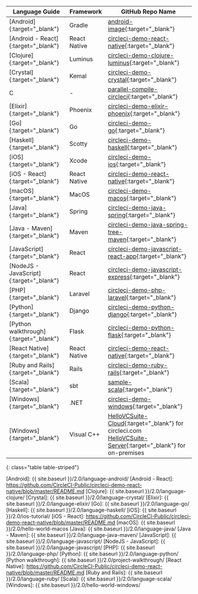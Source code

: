 | Language Guide                          | Framework    | GitHub Repo Name
|-----------------------------------------|--------------|----------------------------------------------------------|
| [Android]{:target="_blank"}             | Gradle       | [android-image]{:target="_blank"}                        |
| [Android - React]{:target="_blank"}     | React Native | [circleci-demo-react-native]{:target="_blank"}           |
| [Clojure]{:target="_blank"}             | Luminus      | [circleci-demo-clojure-luminus]{:target="_blank"}        |
| [Crystal]{:target="_blank"}             | Kemal        | [circleci-demo-crystal]{:target="_blank"}                |
| C                                       | -            | [parallel-compile-circleci]{:target="_blank"}            |
| [Elixir]{:target="_blank"}              | Phoenix      | [circleci-demo-elixir-phoenix]{:target="_blank"}         |
| [Go]{:target="_blank"}                  | Go           | [circleci-demo-go]{:target="_blank"}                     |
| [Haskell]{:target="_blank"}             | Scotty       | [circleci-demo-haskell]{:target="_blank"}                |
| [iOS]{:target="_blank"}                 | Xcode        | [circleci-demo-ios]{:target="_blank"}                    |
| [iOS - React]{:target="_blank"}         | React Native | [circleci-demo-react-native]{:target="_blank"}           |
| [macOS]{:target="_blank"}               | MacOS        | [circleci-demo-macos]{:target="_blank"}                  |
| [Java]{:target="_blank"}                | Spring       | [circleci-demo-java-spring]{:target="_blank"}            |
| [Java - Maven]{:target="_blank"}        | Maven        | [circleci-demo-java-spring-tree-maven]{:target="_blank"} |
| [JavaScript]{:target="_blank"}          | React        | [circleci-demo-javascript-react-app]{:target="_blank"}   |
| [NodeJS - JavaScript]{:target="_blank"} | React        | [circleci-demo-javascript-express]{:target="_blank"}     |
| [PHP]{:target="_blank"}                 | Laravel      | [circleci-demo-php-laravel]{:target="_blank"}            |
| [Python]{:target="_blank"}              | Django       | [circleci-demo-python-django]{:target="_blank"}          |
| [Python walkthrough]{:target="_blank"}  | Flask        | [circleci-demo-python-flask]{:target="_blank"}           |
| [React Native]{:target="_blank"}        | React Native | [circleci-demo-react-native]{:target="_blank"}           |
| [Ruby and Rails]{:target="_blank"}      | Rails        | [circleci-demo-ruby-rails]{:target="_blank"}             |
| [Scala]{:target="_blank"}               | sbt          | [sample-scala]{:target="_blank"}                         |
| [Windows]{:target="_blank"}             | .NET         | [circleci-demo-windows]{:target="_blank"}                |
| [Windows]{:target="_blank"}             | Visual C++   | [HelloVCSuite-Cloud]{:target="_blank"} for circleci.com<br>[HelloVCSuite-Server]{:target="_blank"} for on-premises |
{: class="table table-striped"}

[Android]: {{ site.baseurl }}/2.0/language-android/
[Android - React]: https://github.com/CircleCI-Public/circleci-demo-react-native/blob/master/README.md
[Clojure]: {{ site.baseurl }}/2.0/language-clojure/
[Crystal]: {{ site.baseurl }}/2.0/language-crystal/
[Elixir]: {{ site.baseurl }}/2.0/language-elixir/
[Go]: {{ site.baseurl }}/2.0/language-go/
[Haskell]: {{ site.baseurl }}/2.0/language-haskell/
[iOS]: {{ site.baseurl }}/2.0/ios-tutorial/
[iOS - React]: https://github.com/CircleCI-Public/circleci-demo-react-native/blob/master/README.md
[macOS]: {{ site.baseurl }}/2.0/hello-world-macos
[Java]: {{ site.baseurl }}/2.0/language-java/
[Java - Maven]: {{ site.baseurl }}/2.0/language-java-maven/
[JavaScript]: {{ site.baseurl }}/2.0/language-javascript/
[NodeJS - JavaScript]: {{ site.baseurl }}/2.0/language-javascript/
[PHP]: {{ site.baseurl }}/2.0/language-php/
[Python]: {{ site.baseurl }}/2.0/language-python/
[Python walkthrough]: {{ site.baseurl }}/2.0/project-walkthrough/
[React Native]: https://github.com/CircleCI-Public/circleci-demo-react-native/blob/master/README.md
[Ruby and Rails]: {{ site.baseurl }}/2.0/language-ruby/
[Scala]: {{ site.baseurl }}/2.0/language-scala/
[Windows]: {{ site.baseurl }}/2.0/hello-world-windows/

[android-image]: https://github.com/circleci/circleci-images/tree/master/android
[circleci-demo-clojure-luminus]: https://github.com/CircleCI-Public/circleci-demo-clojure-luminus
[circleci-demo-crystal]: https://github.com/CircleCI-Public/circleci-demo-crystal
[circleci-demo-elixir-phoenix]: https://github.com/CircleCI-Public/circleci-demo-elixir-phoenix
[circleci-demo-go]: https://github.com/CircleCI-Public/circleci-demo-go
[circleci-demo-java-spring]: https://github.com/CircleCI-Public/circleci-demo-java-spring
[circleci-demo-java-spring-tree-maven]: https://github.com/CircleCI-Public/circleci-demo-java-spring/tree/maven
[circleci-demo-javascript-express]: https://github.com/CircleCI-Public/circleci-demo-javascript-express
[circleci-demo-haskell]: https://github.com/CircleCI-Public/circleci-demo-haskell
[circleci-demo-ios]: https://github.com/CircleCI-Public/circleci-demo-ios
[circleci-demo-macos]: https://github.com/CircleCI-Public/circleci-demo-macos
[circleci-demo-php-laravel]: https://github.com/CircleCI-Public/circleci-demo-php-laravel
[circleci-demo-python-django]: https://github.com/CircleCI-Public/circleci-demo-python-django
[circleci-demo-python-flask]: https://github.com/CircleCI-Public/circleci-demo-python-flask
[circleci-demo-react-native]: https://github.com/CircleCI-Public/circleci-demo-react-native
[circleci-demo-ruby-rails]: https://github.com/CircleCI-Public/circleci-demo-ruby-rails
[sample-scala]: https://github.com/ariv3ra/samplescala
[circleci-demo-windows]: https://github.com/CircleCI-Public/circleci-demo-windows/
[parallel-compile-circleci]: https://github.com/eddiewebb/parallel-compile-circleci/blob/master/.circleci/config.yml
[circleci-demo-javascript-react-app]: https://github.com/CircleCI-Public/circleci-demo-javascript-react-app
[HelloVCSuite-Cloud]: https://github.com/CircleCI-Public/HelloVCSuite-Cloud
[HelloVCSuite-Server]: https://github.com/CircleCI-Public/HelloVCSuite-Server
